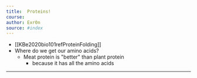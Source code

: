```yaml
---
title:  Proteins!
course: 
author: Exr0n
source: #index
---
```


- [[KBe2020bio101refProteinFolding]]
- Where do we get our amino acids?
	- Meat protein is "better" than plant protein 
		- because it has all the amino acids

---